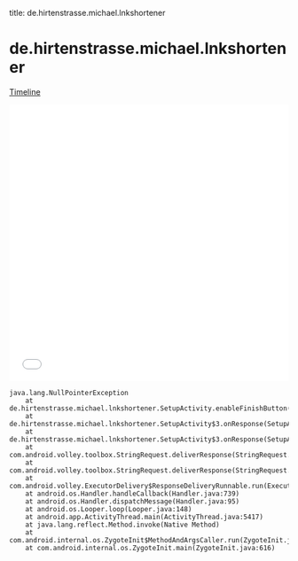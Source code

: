 title: de.hirtenstrasse.michael.lnkshortener

# de.hirtenstrasse.michael.lnkshortener

[Timeline](./vis-timeline.html)

<iframe src="./vis-timeline.html" width="100%" height="500px" style="border:none;"></iframe>

```
java.lang.NullPointerException
	at de.hirtenstrasse.michael.lnkshortener.SetupActivity.enableFinishButton(SetupActivity.java:571)
	at de.hirtenstrasse.michael.lnkshortener.SetupActivity$3.onResponse(SetupActivity.java:117)
	at de.hirtenstrasse.michael.lnkshortener.SetupActivity$3.onResponse(SetupActivity.java:98)
	at com.android.volley.toolbox.StringRequest.deliverResponse(StringRequest.java:60)
	at com.android.volley.toolbox.StringRequest.deliverResponse(StringRequest.java:30)
	at com.android.volley.ExecutorDelivery$ResponseDeliveryRunnable.run(ExecutorDelivery.java:99)
	at android.os.Handler.handleCallback(Handler.java:739)
	at android.os.Handler.dispatchMessage(Handler.java:95)
	at android.os.Looper.loop(Looper.java:148)
	at android.app.ActivityThread.main(ActivityThread.java:5417)
	at java.lang.reflect.Method.invoke(Native Method)
	at com.android.internal.os.ZygoteInit$MethodAndArgsCaller.run(ZygoteInit.java:726)
	at com.android.internal.os.ZygoteInit.main(ZygoteInit.java:616)

```



